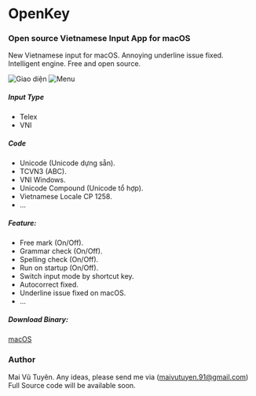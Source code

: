 # OpenKey
### Open source Vietnamese Input App for macOS
New Vietnamese input for macOS. Annoying underline issue fixed. Intelligent engine. Free and open source.

![Giao diện](https://github.com/tuyenvm/OpenKey/raw/master/Release/screenshot1.png "Main UI")
![Menu](https://github.com/tuyenvm/OpenKey/raw/master/Release/screenshot2.png "Menu bar")

##### Input Type
- Telex
- VNI

##### Code
- Unicode (Unicode dựng sẵn).
- TCVN3 (ABC).
- VNI Windows.
- Unicode Compound (Unicode tổ hợp).
- Vietnamese Locale CP 1258.
- ...
##### Feature:
- Free mark (On/Off).
- Grammar check (On/Off).
- Spelling check (On/Off).
- Run on startup (On/Off).
- Switch input mode by shortcut key.
- Autocorrect fixed.
- Underline issue fixed on macOS.
- ...

##### Download Binary:
[macOS](https://github.com/tuyenvm/OpenKey/raw/master/Release/OpenKey1.0.1.zip)

### Author
Mai Vũ Tuyên.
Any ideas, please send me via (maivutuyen.91@gmail.com)
Full Source code will be available soon.
